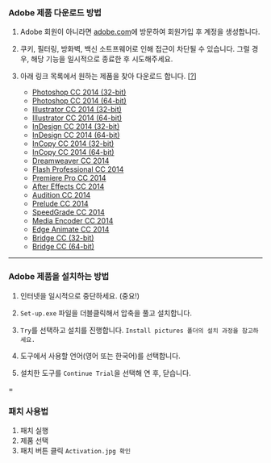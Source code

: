 ### Adobe 제품 다운로드 방법

1. Adobe 회원이 아니라면 [adobe.com](https://www.adobe.com/)에 방문하여 회원가입 후 계정을 생성합니다.

2. 쿠키, 필터링, 방화벽, 백신 소트프웨어로 인해 접근이 차단될 수 있습니다. 그럴 경우, 해당 기능을 일시적으로 종료한 후 시도해주세요.

3. 아래 링크 목록에서 원하는 제품을 찾아 다운로드 합니다. [[?](http://www.adobe.com/cfusion/tdrc/index.cfm?product=photoshop_lightroom '아래 링크를 클릭해도 다운로드가 안되면 여기를 클릭한 후 다시 시도합니다.')]

	* [Photoshop CC 2014 (32-bit)](http://prodesigntools.com/download/pub/adobe/photoshop/win/cc/AdobePhotoshop2014-32bit-mul.zip)
	* [Photoshop CC 2014 (64-bit)](http://prodesigntools.com/trials3/AdobeProducts/PHSP/15/win64/Photoshop_15_LS20_win64.7z)
	* [Illustrator CC 2014 (32-bit)](http://prodesigntools.com/download/pub/adobe/illustrator/win/18.x/AdobeIllustrator18.zip)
	* [Illustrator CC 2014 (64-bit)](http://prodesigntools.com/trials3/AdobeProducts/ILST/18/win64/Illustrator_18_LS20_win64.7z)
	* [InDesign CC 2014 (32-bit)](http://prodesigntools.com/download/pub/adobe/indesign/win/10.x/AdobeInDesign10-Mul-x32.zip)
	* [InDesign CC 2014 (64-bit)](http://prodesigntools.com/trials3/AdobeProducts/IDSN/10/win64/InDesign_10_LS20_Win64.7z)
	* [InCopy CC 2014 (32-bit)](http://prodesigntools.com/download/pub/adobe/incopy/win/10.x/AdobeInCopy10-Mul-x32.zip)
	* [InCopy CC 2014 (64-bit)](http://prodesigntools.com/trials3/AdobeProducts/AICY/10/win64/InCopy_10_LS20_Win64.7z)
	* [Dreamweaver CC 2014](http://prodesigntools.com/trials3/AdobeProducts/DRWV/14/win32/Dreamweaver_14_LS20.exe)
	* [Flash Professional CC 2014](http://prodesigntools.com/trials3/AdobeProducts/FLPR/14/win64/Flash_Professional_14_LS20.exe)
	* [Premiere Pro CC 2014](http://prodesigntools.com/trials3/AdobeProducts/PPRO/8/win64/PremierePro_8_LS20.7z)
	* [After Effects CC 2014](http://prodesigntools.com/trials3/AdobeProducts/AEFT/13/win64/AfterEffects_13_LS20.7z)
	* [Audition CC 2014](http://prodesigntools.com/trials3/AdobeProducts/AUDT/7/win64/Audition_7_LS20.exe)
	* [Prelude CC 2014](http://prodesigntools.com/trials3/AdobeProducts/PRLD/3/win64/Prelude_3_LS20.exe)
	* [SpeedGrade CC 2014](http://prodesigntools.com/trials3/AdobeProducts/SPGD/8/win64/SpeedGrade_8_LS20.exe)
	* [Media Encoder CC 2014](http://prodesigntools.com/trials3/AdobeProducts/AME/8/win64/AdobeMediaEncoder_8_LS20.exe)
	* [Edge Animate CC 2014](http://prodesigntools.com/trials3/AdobeProducts/EDGE/4/win32/Edge_Animate_4_LS17.exe)
	* [Bridge CC (32-bit)](http://prodesigntools.com/trials3/AdobeProducts/KBRG/6/win32/Bridge_6_LS20_win32.exe)
	* [Bridge CC (64-bit)](http://prodesigntools.com/trials3/AdobeProducts/KBRG/6/win64/Bridge_6_LS20_win64.exe)

---

### Adobe 제품을 설치하는 방법

1. 인터넷을 일시적으로 중단하세요. (중요!)

2. `Set-up.exe` 파일을 더블클릭해서 압축을 풀고 설치합니다.

3. `Try`를 선택하고 설치를 진행합니다. `Install pictures 폴더의 설치 과정을 참고하세요.`

4. 도구에서 사용할 언어(영어 또는 한국어)를 선택합니다.

5. 설치한 도구를 `Continue Trial`을 선택해 연 후, 닫습니다.

=

### 패치 사용법

1. 패치 실행
2. 제품 선택
3. 패치 버튼 클릭 `Activation.jpg 확인`